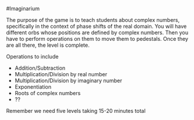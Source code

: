 #Imaginarium


The purpose of the game is to teach students about complex numbers, specifically in the context of phase shifts of the real domain. You will have different orbs whose positions are defined by complex numbers. Then you have to perform operations on them to move them to pedestals. Once they are all there, the level is complete.

Operations to include 
 
 - Addition/Subtraction
 - Multiplication/Division by real number
 - Multiplication/Division by imaginary number
 - Exponentiation
 - Roots of complex numbers
 - ??

Remember we need five levels taking 15-20 minutes total
